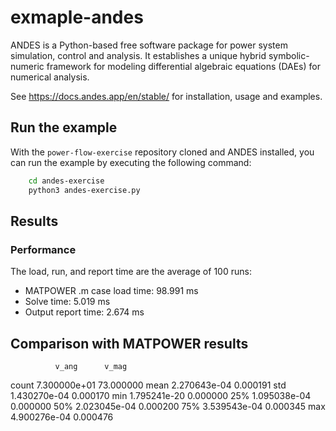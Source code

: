 # exmaple-andes

ANDES is a Python-based free software package for power system simulation, control and analysis. It establishes a unique hybrid symbolic-numeric framework for modeling differential algebraic equations (DAEs) for numerical analysis.

See https://docs.andes.app/en/stable/ for installation, usage and examples.

## Run the example

With the `power-flow-exercise` repository cloned and ANDES installed, you can run the example by executing the following command:

```bash
    cd andes-exercise
    python3 andes-exercise.py
```

## Results

### Performance

The load, run, and report time are the average of 100 runs:

- MATPOWER .m case load time: 98.991 ms
- Solve time: 5.019 ms
- Output report time: 2.674 ms

## Comparison with MATPOWER results


              v_ang      v_mag
count  7.300000e+01  73.000000
mean   2.270643e-04   0.000191
std    1.430270e-04   0.000170
min    1.795241e-20   0.000000
25%    1.095038e-04   0.000000
50%    2.023045e-04   0.000200
75%    3.539543e-04   0.000345
max    4.900276e-04   0.000476